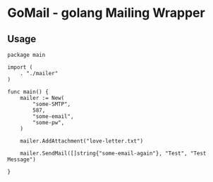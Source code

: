 # GoMail - golang Mailing Wrapper

## Usage

```golang
package main

import (
	. "./mailer"
)

func main() {
	mailer := New(
		"some-SMTP",
		587,
		"some-email",
		"some-pw",
	)
	
	mailer.AddAttachment("love-letter.txt")

	mailer.SendMail([]string{"some-email-again"}, "Test", "Test Message")

}

```
